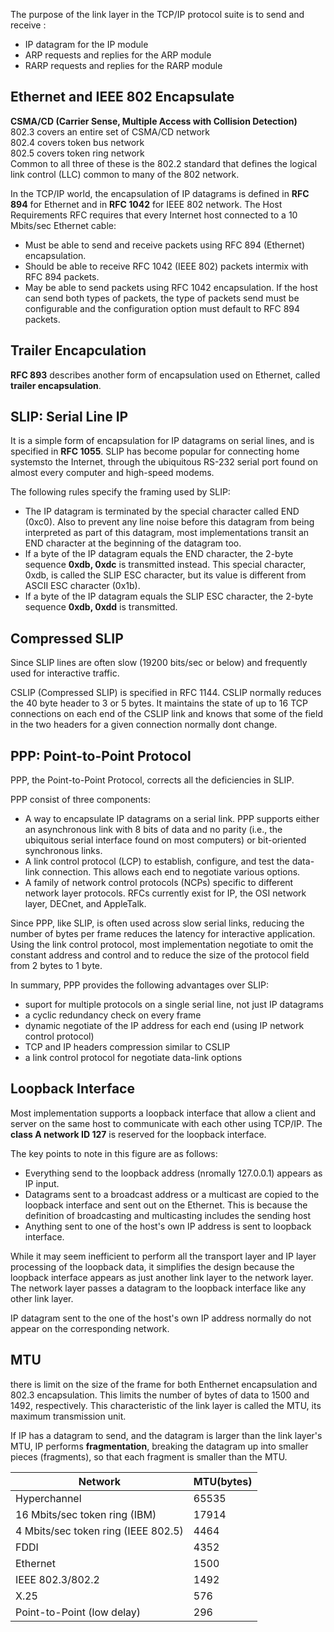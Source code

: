   The purpose of the link layer in the TCP/IP protocol suite is to send and receive :
  * IP datagram for the IP module
  * ARP requests and replies for the ARP module
  * RARP requests and replies for the RARP module
  
## Ethernet and IEEE 802 Encapsulate
  **CSMA/CD (Carrier Sense, Multiple Access with Collision Detection)**  
  802.3 covers an entire set of CSMA/CD network   
  802.4 covers token bus network  
  802.5 covers token ring network  
  Common to all three of these is the 802.2 standard that defines the logical link control (LLC) common to many of the 802 network.  
  
  In the TCP/IP world, the encapsulation of IP datagrams is defined in **RFC 894** for Ethernet and in **RFC 1042** for IEEE 802 network. The Host Requirements RFC requires that every Internet host connected to a 10 Mbits/sec Ethernet cable:
  * Must be able to send and receive packets using RFC 894 (Ethernet) encapsulation.
  * Should be able to receive RFC 1042 (IEEE 802) packets intermix with RFC 894 packets.
  * May be able to send packets using RFC 1042 encapsulation. If the host can send both types of packets, the type of packets send must be configurable and the configuration option must default to RFC 894 packets.
  
## Trailer Encapculation
  **RFC 893** describes another form of encapsulation used on Ethernet, called **trailer encapsulation**.
  
## SLIP: Serial Line IP

It is a simple form of encapsulation for IP datagrams on serial lines, and is specified in **RFC 1055**. SLIP has become popular for connecting home systemsto the Internet, through the ubiquitous RS-232 serial port found on almost every computer and high-speed modems.
  
  The following rules specify the framing used by SLIP:
  * The IP datagram is terminated by the special character called END (0xc0). Also to prevent any line noise before this datagram from being interpreted as part of this datagram, most implementations transit an END character at the beginning of the datagram too.
  * If a byte of the IP datagram equals the END character, the 2-byte sequence **0xdb, 0xdc** is transmitted instead. This special character, 0xdb, is called the SLIP ESC character, but its value is different from ASCII ESC character (0x1b).
  * If a byte of the IP datagram equals the SLIP ESC character, the 2-byte sequence **0xdb, 0xdd** is transmitted.

## Compressed SLIP
  Since SLIP lines are often slow (19200 bits/sec or below) and frequently used for interactive traffic.
  
  CSLIP (Compressed SLIP) is specified in RFC 1144. CSLIP normally reduces the 40 byte header to 3 or 5 bytes. It maintains the state of up to 16 TCP connections on each end of the CSLIP link and knows that some of the field in the two headers for a given connection normally dont change.
  
## PPP: Point-to-Point Protocol
  PPP, the Point-to-Point Protocol, corrects all the deficiencies in SLIP.
  
  PPP consist of three components:
  * A way to encapsulate IP datagrams on a serial link. PPP supports either an asynchronous link with 8 bits of data and no parity (i.e., the ubiquitous serial interface found on most computers) or bit-oriented synchronous links.
  * A link control protocol (LCP) to establish, configure, and test the data-link connection. This allows each end to negotiate various options.
  * A family of network control protocols (NCPs) specific to different network layer protocols. RFCs currently exist for IP, the OSI network layer, DECnet, and AppleTalk.
  
  Since PPP, like SLIP, is often used across slow serial links, reducing the number of bytes per frame reduces the latency for interactive application. Using the link control protocol, most implementation negotiate to omit the constant address and control and to reduce the size of the protocol field from 2 bytes to 1 byte.
  
  In summary, PPP provides the following advantages over SLIP:
  * suport for multiple protocols on a single serial line, not just IP datagrams
  * a cyclic redundancy check on every frame
  * dynamic negotiate of the IP address for each end (using IP network control protocol)
  * TCP and IP headers compression similar to CSLIP
  * a link control protocol for negotiate data-link options
  
## Loopback Interface  
  Most implementation supports a loopback interface that allow a client and server on the same host to communicate with each other using TCP/IP. The **class A network ID 127** is reserved for the loopback interface.
  
  The key points to note in this figure are as follows:
  * Everything send to the loopback address (nromally 127.0.0.1) appears as IP input.
  * Datagrams sent to a broadcast address or a multicast are copied to the loopback interface and sent out on the Ethernet. This is because the definition of broadcasting and multicasting includes the sending host
  * Anything sent to one of the host's own IP address is sent to loopback interface.
  
  While it may seem inefficient to perform all the transport layer and IP layer processing of the loopback data, it simplifies the design because the loopback interface appears as just another link layer to the network layer. The network layer passes a datagram to the loopback interface like any other link layer.
  
  IP datagram sent to the one of the host's own IP address normally do not appear on the corresponding network.
  
## MTU
  there is limit on the size of the frame for both Enthernet encapsulation and 802.3 encapsulation. This limits the number of bytes of data to 1500 and 1492, respectively. This characteristic of the link layer is called the MTU, its maximum transmission unit.
  
  If IP has a datagram to send, and the datagram is larger than the link layer's MTU, IP performs **fragmentation**, breaking the datagram up into smaller pieces (fragments), so that each fragment is smaller than the MTU.
  
  Network|MTU(bytes)
  -------|----------
  Hyperchannel|65535
  16 Mbits/sec token ring (IBM)|17914
  4 Mbits/sec token ring (IEEE 802.5)|4464
  FDDI|4352
  Ethernet|1500
  IEEE 802.3/802.2|1492
  X.25|576
  Point-to-Point (low delay)|296
